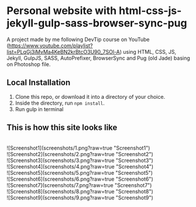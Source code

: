 Personal website with html-css-js-jekyll-gulp-sass-browser-sync-pug
=============================

A project made by me following DevTip course on YouTube (https://www.youtube.com/playlist?list=PLqGj3iMvMa4KeBN2krBtcO3U90_7SOl-A) using HTML, CSS, JS, Jekyll, GulpJS, SASS, AutoPrefixer, BrowserSync and Pug (old Jade) basing on Photoshop file.




## Local Installation

1. Clone this repo, or download it into a directory of your choice.
2. Inside the directory, run `npm install`.
3. Run gulp in terminal


## This is how this site looks like
</br>
![Screenshot1](screenshots/1.png?raw=true "Screenshot1")
</br>
![Screenshot2](screenshots/2.png?raw=true "Screenshot2")
</br>
![Screenshot3](screenshots/3.png?raw=true "Screenshot3")
</br>
![Screenshot4](screenshots/4.png?raw=true "Screenshot4")
</br>
![Screenshot5](screenshots/5.png?raw=true "Screenshot5")
</br>
![Screenshot6](screenshots/6.png?raw=true "Screenshot6")
</br>
![Screenshot7](screenshots/7.png?raw=true "Screenshot7")
</br>
![Screenshot8](screenshots/8.png?raw=true "Screenshot8")
</br>
![Screenshot9](screenshots/9.png?raw=true "Screenshot9")
</br>
